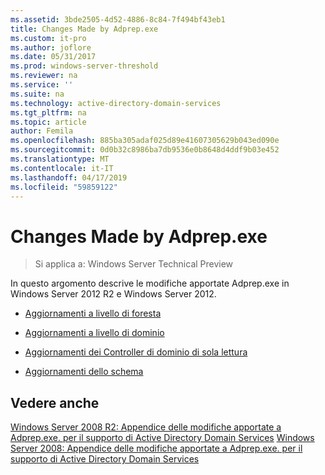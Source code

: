 ```yaml
---
ms.assetid: 3bde2505-4d52-4886-8c84-7f494bf43eb1
title: Changes Made by Adprep.exe
ms.custom: it-pro
ms.author: joflore
ms.date: 05/31/2017
ms.prod: windows-server-threshold
ms.reviewer: na
ms.service: ''
ms.suite: na
ms.technology: active-directory-domain-services
ms.tgt_pltfrm: na
ms.topic: article
author: Femila
ms.openlocfilehash: 885ba305adaf025d89e41607305629b043ed090e
ms.sourcegitcommit: 0d0b32c8986ba7db9536e0b8648d4ddf9b03e452
ms.translationtype: MT
ms.contentlocale: it-IT
ms.lasthandoff: 04/17/2019
ms.locfileid: "59859122"
---
```

# <a name="changes-made-by-adprepexe"></a>Changes Made by Adprep.exe

>Si applica a: Windows Server Technical Preview

In questo argomento descrive le modifiche apportate Adprep.exe in Windows Server 2012 R2 e Windows Server 2012.  
  
-   [Aggiornamenti a livello di foresta](../../../ad-ds/deploy/RODC/Forest-Wide-Updates.md)  
  
-   [Aggiornamenti a livello di dominio](../../../ad-ds/deploy/Domain-Wide-Updates.md)  
  
-   [Aggiornamenti dei Controller di dominio di sola lettura](../../../ad-ds/deploy/RODC/Read-Only-Domain-Controller-Updates.md)  
  
-   [Aggiornamenti dello schema](../../../ad-ds/deploy/Schema-Updates.md)  
  
## <a name="see-also"></a>Vedere anche  
[Windows Server 2008 R2: Appendice delle modifiche apportate a Adprep.exe. per il supporto di Active Directory Domain Services](https://technet.microsoft.com/library/dd378876(v=ws.10).aspx)  
[Windows Server 2008: Appendice delle modifiche apportate a Adprep.exe. per il supporto di Active Directory Domain Services](https://technet.microsoft.com/library/cc770703(v=ws.10).aspx)  
  


